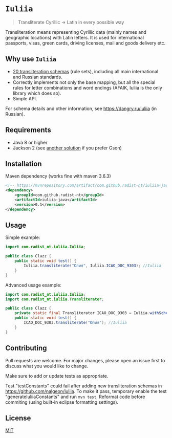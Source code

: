 # `Iuliia`

> Transliterate Cyrillic → Latin in every possible way

Transliteration means representing Cyrillic data (mainly names and geographic locations) with Latin letters. It is used for international passports, visas, green cards, driving licenses, mail and goods delivery etc.

## Why use `Iuliia`

-   [20 transliteration schemas](https://github.com/nalgeon/iuliia/blob/master/README.md#supported-schemas) (rule sets), including all main international and Russian standards.
-   Correctly implements not only the base mapping, but all the special rules for letter combinations and word endings (AFAIK, Iuliia is the only library which does so).
-   Simple API.

For schema details and other information, see <https://dangry.ru/iuliia> (in Russian).

## Requirements

-   Java 8 or higher
-   Jackson 2 (see [another solution](https://github.com/massita99/iuliia-java) if you prefer Gson)

## Installation
Maven dependency (works fine with maven 3.6.3)
```xml
<!-- https://mvnrepository.com/artifact/com.github.radist-nt/iuliia-java -->
<dependency>
    <groupId>com.github.radist-nt</groupId>
    <artifactId>iuliia-java</artifactId>
    <version>0.1</version>
</dependency>

```

## Usage

Simple example:

```java
import com.radist_nt.iuliia.Iuliia;

public class Clazz {
    public static void test() {        
        Iuliia.transliterate("Юлия", Iuliia.ICAO_DOC_9303); //Iuliia
    }
}
```

Advanced usage example:

```java
import com.radist_nt.iuliia.Iuliia;
import com.radist_nt.iuliia.Transliterator;

public class Clazz {
    private static final Transliterator ICAO_DOC_9303 = Iuliia.withSchema(Iuliia.ICAO_DOC_9303);
    public static void test() {
        ICAO_DOC_9303.transliterate("Юлия"); //Iuliia
    }
}
```

## Contributing

Pull requests are welcome. For major changes, please open an issue first to discuss what you would like to change.

Make sure to add or update tests as appropriate.

Test "testConstants" could fail after adding new transliteration schemas in https://github.com/nalgeon/iuliia. To make it pass, temporary enable the test "generateIuliiaConstants" and run `mvn test`. Reformat code before commiting (using built-in eclipse formatting settings).

## License

[MIT](https://choosealicense.com/licenses/mit/)
